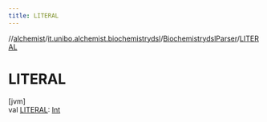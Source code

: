 ```yaml
---
title: LITERAL
---
```

//[alchemist](../../../index.html)/[it.unibo.alchemist.biochemistrydsl](../index.html)/[BiochemistrydslParser](index.html)/[LITERAL](-l-i-t-e-r-a-l.html)



# LITERAL



[jvm]\
val [LITERAL](-l-i-t-e-r-a-l.html): [Int](https://kotlinlang.org/api/latest/jvm/stdlib/kotlin/-int/index.html)




